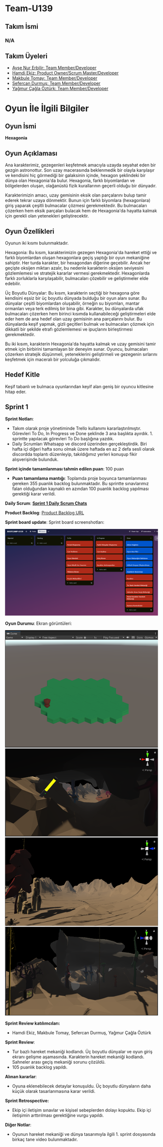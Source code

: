 # Team-U139
## **Takım İsmi**

### **N/A**

## Takım Üyeleri

- [Ayşe Nur Erbilir: Team Member/Developer](https://github.com/AysenurErbilir)
- [Hamdi Ekiz: Product Owner/Scrum Master/Developer](https://github.com/hamdyekiz)
- [Makbule Tomay: Team Member/Developer](https://github.com/tomaymakbule)
- [Sefercan Durmuş: Team Member/Developer](https://github.com/theseff)
- [Yağmur Çağla Öztürk: Team Member/Developer](https://github.com/ymrcgl)

# Oyun İle İlgili Bilgiler


## Oyun İsmi  

**Hexagonia**

## Oyun Açıklaması

Ana karakterimiz, gezegenleri keşfetmek amacıyla uzayda seyahat eden bir gezgin astronottur. Son uzay macerasında beklenmedik bir olayla karşılaşır ve kendisini hiç görmediği bir galaksinin içinde, hexagon şeklindeki bir dünya olan Hexagonia'da bulur. Hexagonia, farklı biyomlardan ve bölgelerden oluşan, olağanüstü fizik kurallarının geçerli olduğu bir dünyadır.

Karakterimizin amacı, uzay gemisinin eksik olan parçalarını bulup tamir ederek tekrar uzaya dönmektir. Bunun için farklı biyomlara (hexagonlara) giriş yaparak çeşitli bulmacalar çözmesi gerekmektedir. Bu bulmacaları çözerken hem eksik parçaları bulacak hem de Hexagonia'da hayatta kalmak için gerekli olan yetenekleri geliştirecektir.
  
  

## Oyun Özellikleri

Oyunun iki kısmı bulunmaktadır.

Hexagonia: Bu kısım, karakterimizin gezegen Hexagonia'da hareket ettiği ve farklı biyomlardan oluşan hexagonlara geçiş yaptığı bir oyun mekaniğine sahiptir. Her turda karakter, bir hexagondan diğerine geçebilir. Ancak her geçişte oksijen miktarı azalır, bu nedenle karakterin oksijen seviyesini gözlemlemesi ve stratejik kararlar vermesi gerekmektedir. Hexagonlarda farklı zorluklarla karşılaşabilir, bulmacaları çözebilir ve geliştirmeler elde edebilir.

Üç Boyutlu Dünyalar: Bu kısım, karakterin seçtiği bir hexagona göre kendisini eşsiz bir üç boyutlu dünyada bulduğu bir oyun alanı sunar. Bu dünyalar çeşitli biyomlardan oluşabilir, örneğin su biyomları, mantar ormanları veya terk edilmiş bir bina gibi. Karakter, bu dünyalarda ufak bulmacaları çözerken hem birinci kısımda kullanabileceği geliştirmeleri elde eder hem de ana hedef olan uzay gemisinin ana parçalarını bulur. Bu dünyalarda keşif yapmak, gizli geçitleri bulmak ve bulmacaları çözmek için dikkatli bir şekilde etrafı gözlemlemesi ve ipuçlarını birleştirmesi gerekmektedir.

Bu iki kısım, karakterin Hexagonia'da hayatta kalmak ve uzay gemisini tamir etmek için birbirini tamamlayan bir deneyim sunar. Oyuncu, bulmacaları çözerken stratejik düşünmeli, yeteneklerini geliştirmeli ve gezegenin sırlarını keşfetmek için maceralı bir yolculuğa çıkmalıdır.



## Hedef Kitle

Keşif tabanlı ve bulmaca oyunlarından keyif alan geniş bir oyuncu kitlesine hitap eder. 

## Sprint 1

**Sprint Notları**: 
- Takım olarak proje yönetiminde Trello kullanımı kararlaştırılmıştır. Görevleri To Do, In Progress ve Done şeklinde 3 ana başlıkta ayırdık. 1. sprintte yapılacak görevleri To Do başlığına yazdık.
- Daily Scrumları Whatsapp ve discord üzerinden gerçekleştirdik. Biri hafta içi diğeri hafta sonu olmak üzere haftada en az 2 defa sesli olarak discordda toplantı düzenleyip, takıldığımız yerleri konuşup fikir alışverişinde bulunduk.

**Sprint içinde tamamlanması tahmin edilen puan**: 100 puan

- **Puan tamamlama mantığı**: Toplamda proje boyunca tamamlanması gereken 355 puanlık backlog bulunmaktadır. Bu sprintte sınavlarımız falan olduğundan kaynaklı en azından 100 puanlık backlog yapılması gerektiği karar verildi.

 **Daily Scrum**: 
[**Sprint 1 Daily Scrum Chats**](https://github.com/hamdyekiz/OUABootcampTeam-U139/blob/main/Project%20Management/1.%20Sprint/daily_scrum.pdf)

 **Product Backlog**: 
[Product Backlog URL](https://trello.com/b/fRqmKOd4/bootcamp-u139)




**Sprint board update**: Sprint board screenshotları: 

![Backlog 1](https://github.com/hamdyekiz/OUABootcampTeam-U139/blob/main/Project%20Management/1.%20Sprint/backlognew.PNG)

**Oyun Durumu**: Ekran görüntüleri:

![Screenshot 1](https://github.com/hamdyekiz/OUABootcampTeam-U139/blob/main/Project%20Management/1.%20Sprint/mainworld.PNG)
![Screenshot 2](https://github.com/hamdyekiz/OUABootcampTeam-U139/blob/main/Project%20Management/1.%20Sprint/BC-1.png)
![Screenshot 3](https://github.com/hamdyekiz/OUABootcampTeam-U139/blob/main/Project%20Management/1.%20Sprint/BC-2.png)
![Screenshot 4](https://github.com/hamdyekiz/OUABootcampTeam-U139/blob/main/Project%20Management/1.%20Sprint/BC-4.png)




 **Sprint Review katılımcıları:** 
- Hamdi Ekiz, Makbule Tomay, Sefercan Durmuş, Yağmur Çağla Öztürk
  
 **Sprint Review**: 
- Tur bazlı hareket mekaniği kodlandı. Üç boyutlu dünyalar ve oyun giriş ekranı gelişme aşamasında. Karakterin hareket mekaniği kodlandı. Sahneler arası geçiş mekaniği sorunu çözüldü.
- 105 puanlık backlog yapıldı.

**Alınan kararlar**: 
- Oyuna eklenebilecek detaylar konuşuldu. Üç boyutlu dünyaların daha küçük olarak tasarlanmasına karar verildi.

  
 **Sprint Retrospective:**
- Ekip içi iletişim sınavlar ve kişisel sebeplerden dolayı kopuktu. Ekip içi iletişimin arttırılması gerektiğine vurgu yapıldı. 



**Diğer Notlar**:
- Oyunun hareket mekaniği ve dünya tasarımıyla ilgili 1. sprint dosyasında birkaç tane video bulunmaktadır.
  
  
  
  
  
  
  



